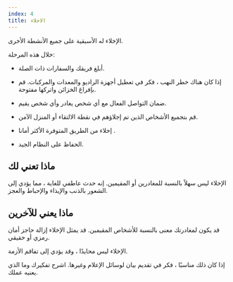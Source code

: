 ```yaml
---
index: 4
title: الاخلاء
---
```

الإخلاء له الأسبقية على جميع الأنشطة الأخرى.

خلال هذه المرحلة:

*   أبلغ فريقك والسفارات ذات الصلة.

*   إذا كان هناك خطر النهب ، فكر في تعطيل أجهزة الراديو والمعدات والمركبات. قم بإفراغ الخزائن واتركها مفتوحة.

*   ضمان التواصل الفعال مع أي شخص يغادر وأي شخص يقيم.

*   قم بتجميع الأشخاص الذين تم إجلاؤهم في نقطة الالتقاء أو المنزل الآمن.

*   إخلاء من الطريق المتوفرة الأكثر أمانا .

*   الحفاظ على النظام الجيد.

## ماذا تعني لك

الإخلاء ليس سهلاً بالنسبة للمغادرين أو المقيمين. إنه حدث عاطفي للغاية ، مما يؤدي إلى الشعور بالذنب والإيذاء والإحباط والعجز.

## ماذا يعني للآخرين

قد يكون لمغادرتك معنى بالنسبة للأشخاص المقيمين. قد يمثل الإخلاء إزالة حاجز أمان رمزي أو حقيقي.

الإخلاء ليس محايدًا ، وقد يؤدي إلى تفاقم الأزمة.

إذا كان ذلك مناسبًا ، فكر في تقديم بيان لوسائل الإعلام وغيرها. اشرح تفكيرك وما الذي يعنيه عملك.